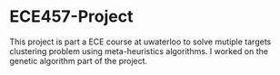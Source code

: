 ECE457-Project
==============

This project is part a ECE course at uwaterloo to solve mutiple targets clustering problem using meta-heuristics algorithms.
I worked on the genetic algorithm part of the project.
